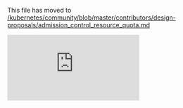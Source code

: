 This file has moved to [/kubernetes/community/blob/master/contributors/design-proposals/admission_control_resource_quota.md](https://github.com/kubernetes/community/blob/master/contributors/design-proposals/admission_control_resource_quota.md)


<!-- BEGIN MUNGE: GENERATED_ANALYTICS -->
[![Analytics](https://kubernetes-site.appspot.com/UA-36037335-10/GitHub/docs/design/admission_control_resource_quota.md?pixel)]()
<!-- END MUNGE: GENERATED_ANALYTICS -->
